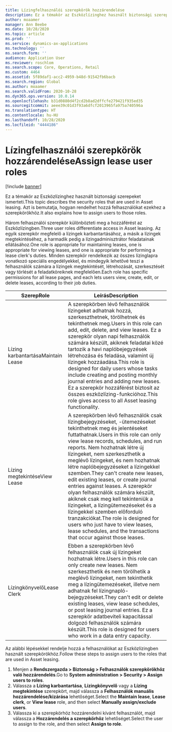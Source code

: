 ```yaml
---
title: Lízingfelhasználói szerepkörök hozzárendelése
description: Ez a témakör az Eszközlízinghez használt biztonsági szerepeket ismerteti. Azt is bemutatja, hogyan rendelhet hozzá felhasználókat ezekhez a szerepkörökhöz.
author: moaamer
manager: Ann Beebe
ms.date: 10/28/2020
ms.topic: article
ms.prod: ''
ms.service: dynamics-ax-applications
ms.technology: ''
ms.search.form: ''
audience: Application User
ms.reviewer: roschlom
ms.search.scope: Core, Operations, Retail
ms.custom: 4464
ms.assetid: 5f89daf1-acc2-4959-b48d-91542fb6bacb
ms.search.region: Global
ms.author: moaamer
ms.search.validFrom: 2020-10-28
ms.dyn365.ops.version: 10.0.14
ms.openlocfilehash: b31d0880d4f2cd2b8ad2dffcfe279421f935ed35
ms.sourcegitcommit: aeee39c01d3f93a6dfcf2013965fa975a740596a
ms.translationtype: HT
ms.contentlocale: hu-HU
ms.lasthandoff: 10/28/2020
ms.locfileid: "4444186"
---
```

# <a name="assign-lease-user-roles"></a><span data-ttu-id="9c22f-104">Lízingfelhasználói szerepkörök hozzárendelése</span><span class="sxs-lookup"><span data-stu-id="9c22f-104">Assign lease user roles</span></span>

[!include [banner](../includes/banner.md)]

<span data-ttu-id="9c22f-105">Ez a témakör az Eszközlízinghez használt biztonsági szerepeket ismerteti.</span><span class="sxs-lookup"><span data-stu-id="9c22f-105">This topic describes the security roles that are used in Asset leasing.</span></span> <span data-ttu-id="9c22f-106">Azt is bemutatja, hogyan rendelhet hozzá felhasználókat ezekhez a szerepkörökhöz.</span><span class="sxs-lookup"><span data-stu-id="9c22f-106">It also explains how to assign users to those roles.</span></span>

<span data-ttu-id="9c22f-107">Három felhasználói szerepkör különbözteti meg a hozzáférést az Eszközlízingben.</span><span class="sxs-lookup"><span data-stu-id="9c22f-107">Three user roles differentiate access in Asset leasing.</span></span> <span data-ttu-id="9c22f-108">Az egyik szerepkör megfelelő a lízingek karbantartásához, a másik a lízingek megtekintéséhez, a harmadik pedig a lízingadminisztrátor feladatainak ellátásához.</span><span class="sxs-lookup"><span data-stu-id="9c22f-108">One role is appropriate for maintaining leases, one is appropriate for viewing leases, and one is appropriate for performing a lease clerk's duties.</span></span> <span data-ttu-id="9c22f-109">Minden szerepkör rendelkezik az összes lízinglapra vonatkozó speciális engedélyekkel, és mindegyik lehetővé teszi a felhasználók számára a lízingek megtekintését, létrehozását, szerkesztését vagy törlését a feladatköreiknek megfelelően.</span><span class="sxs-lookup"><span data-stu-id="9c22f-109">Each role has specific permissions for all lease pages, and each lets users view, create, edit, or delete leases, according to their job duties.</span></span>

| <span data-ttu-id="9c22f-110">Szerep</span><span class="sxs-lookup"><span data-stu-id="9c22f-110">Role</span></span>           | <span data-ttu-id="9c22f-111">Leírás</span><span class="sxs-lookup"><span data-stu-id="9c22f-111">Description</span></span> |
|----------------|-------------|
| <span data-ttu-id="9c22f-112">Lízing karbantartása</span><span class="sxs-lookup"><span data-stu-id="9c22f-112">Maintain Lease</span></span> | <span data-ttu-id="9c22f-113">A szerepkörben lévő felhasználók lízingeket adhatnak hozzá, szerkeszthetnek, törölhetnek és tekinthetnek meg.</span><span class="sxs-lookup"><span data-stu-id="9c22f-113">Users in this role can add, edit, delete, and view leases.</span></span> <span data-ttu-id="9c22f-114">Ez a szerepkör olyan napi felhasználók számára készült, akiknek feladatai közé tartozik a havi naplóbejegyzések létrehozása és feladása, valamint új lízingek hozzáadása.</span><span class="sxs-lookup"><span data-stu-id="9c22f-114">This role is designed for daily users whose tasks include creating and posting monthly journal entries and adding new leases.</span></span> <span data-ttu-id="9c22f-115">Ez a szerepkör hozzáférést biztosít az összes eszközlízing-funkcióhoz.</span><span class="sxs-lookup"><span data-stu-id="9c22f-115">This role gives access to all Asset leasing functionality.</span></span> |
| <span data-ttu-id="9c22f-116">Lízing megtekintése</span><span class="sxs-lookup"><span data-stu-id="9c22f-116">View Lease</span></span>     | <span data-ttu-id="9c22f-117">A szerepkörben lévő felhasználók csak lízingbejegyzéseket, -ütemezéseket tekinthetnek meg és jelentéseket futtathatnak.</span><span class="sxs-lookup"><span data-stu-id="9c22f-117">Users in this role can only view lease records, schedules, and run reports.</span></span> <span data-ttu-id="9c22f-118">Nem hozhatnak létre új lízingeket, nem szerkeszthetik a meglévő lízingeket, és nem hozhatnak létre naplóbejegyzéseket a lízingekkel szemben.</span><span class="sxs-lookup"><span data-stu-id="9c22f-118">They can't create new leases, edit existing leases, or create journal entries against leases.</span></span> <span data-ttu-id="9c22f-119">A szerepkör olyan felhasználók számára készült, akiknek csak meg kell tekinteniük a lízingeket, a lízingütemezéseket és a lízingekkel szemben előforduló tranzakciókat.</span><span class="sxs-lookup"><span data-stu-id="9c22f-119">The role is designed for users who just have to view leases, lease schedules, and the transactions that occur against those leases.</span></span> |
| <span data-ttu-id="9c22f-120">Lízingkönyvelő</span><span class="sxs-lookup"><span data-stu-id="9c22f-120">Lease Clerk</span></span>    | <span data-ttu-id="9c22f-121">Ebben a szerepkörben lévő felhasználók csak új lízingeket hozhatnak létre.</span><span class="sxs-lookup"><span data-stu-id="9c22f-121">Users in this role can only create new leases.</span></span> <span data-ttu-id="9c22f-122">Nem szerkeszthetik és nem törölhetik a meglévő lízingeket, nem tekinthetik meg a lízingütemezéseket, illetve nem adhatnak fel lízingnapló-bejegyzéseket.</span><span class="sxs-lookup"><span data-stu-id="9c22f-122">They can't edit or delete existing leases, view lease schedules, or post leasing journal entries.</span></span> <span data-ttu-id="9c22f-123">Ez a szerepkör adatbeviteli kapacitással dolgozó felhasználók számára készült.</span><span class="sxs-lookup"><span data-stu-id="9c22f-123">This role is designed for users who work in a data entry capacity.</span></span> |

<span data-ttu-id="9c22f-124">Az alábbi lépésekkel rendelje hozzá a felhasználókat az Eszközlízingben használt szerepkörökhöz.</span><span class="sxs-lookup"><span data-stu-id="9c22f-124">Follow these steps to assign users to the roles that are used in Asset leasing.</span></span>

1. <span data-ttu-id="9c22f-125">Menjen a **Rendszergazda \> Biztonság \> Felhasználók szerepkörökhöz való hozzárendelés**.</span><span class="sxs-lookup"><span data-stu-id="9c22f-125">Go to **System administration \> Security \> Assign users to roles**.</span></span>
2. <span data-ttu-id="9c22f-126">Válassza a **Lízing karbantartása**, **Lízingkönyvelő** vagy a **Lízing megtekintése** szerepkört, majd válassza a **Felhasználók manuális hozzárendelése/kizárása** lehetőséget.</span><span class="sxs-lookup"><span data-stu-id="9c22f-126">Select the **Maintain lease**, **Lease clerk**, or **View lease** role, and then select **Manually assign/exclude users**.</span></span>
3. <span data-ttu-id="9c22f-127">Válassza ki a szerepkörhöz hozzárendelni kívánt felhasználót, majd válassza a **Hozzárendelés a szerepkörhöz** lehetőséget.</span><span class="sxs-lookup"><span data-stu-id="9c22f-127">Select the user to assign to the role, and then select **Assign to role**.</span></span>
